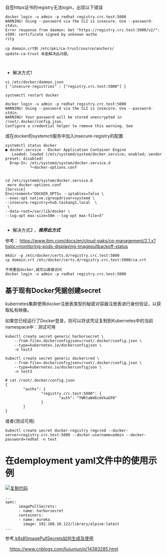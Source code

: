 自签https证书的registry无法login，出现以下错误 

```
docker login -u admin -p redhat registry.crc.test:5000
WARNING! Using --password via the CLI is insecure. Use --password-stdin.
Error response from daemon: Get "https://registry.crc.test:5000/v2/": x509: certificate signed by unknown autho
rity

cp domain.crt到 /etc/pki/ca-trust/source/anchors/
update-ca-trust 未能解决此问题。



```

- 解决方式1 



```
vi /etc/docker/daemon.json
{ "insecure-registries" : ["registry.crc.test:5000"] }

systemctl restart docker

docker login -u admin -p redhat registry.crc.test:5000
WARNING! Using --password via the CLI is insecure. Use --password-stdin.
WARNING! Your password will be stored unencrypted in /root/.docker/config.json.
Configure a credential helper to remove this warning. See
```

或在docker的systemctl服务中加入insecure-registry的配置



```
systemctl status docker
● docker.service - Docker Application Container Engine
   Loaded: loaded (/etc/systemd/system/docker.service; enabled; vendor preset: disabled)
  Drop-In: /etc/systemd/system/docker.service.d
           └─docker-options.conf


cd /etc/systemd/system/docker.service.d
 more docker-options.conf 
[Service]
Environment="DOCKER_OPTS= --iptables=false \
--exec-opt native.cgroupdriver=systemd \
--insecure-registry=hub.taikang1.local  \
 \
--data-root=/var/lib/docker \
--log-opt max-size=50m --log-opt max-file=5"


```



- 解决方式2 ，***推荐此方式***

参考： https://www.ibm.com/docs/en/cloud-paks/cp-management/2.1.x?topic=monitoring-pods-displaying-imagepullbackoff-status

```
mkdir -p /etc/docker/certs.d/registry.crc.test:5000
cp domain.crt /etc/docker/certs.d/registry.crc.test:5000/ca.crt

不用重启docker,就可以直接访问 
docker login -u admin -p redhat registry.crc.test:5000

```





## 基于现有Docker凭据创建secret

kubernetes集群使用docker注册表类型的秘密对容器注册表进行身份验证，以获取私有映像。

如果您已经运行了Docker登录，则可以将该凭证复制到Kubernetes中的当前namespace中：测试可用

```
kubectl create secret generic harborsecret \
    --from-file=.dockerconfigjson=/root/.docker/config.json \
    --type=kubernetes.io/dockerconfigjson \
    -n test3
    
kubectl create secret generic dockercred \
    --from-file=.dockerconfigjson=/root/.docker/config.json \
    --type=kubernetes.io/dockerconfigjson \
    -n test3    
```



```
# cat /root/.docker/config.json 
{
        "auths": {
                "registry.crc.test:5000": {
                        "auth": "YWRtaW46cmVkaGF0"
                }
        }
}
```



或者(测试可用)

```
kubectl create secret docker-registry regcred --docker-server=registry.crc.test:5000 --docker-username=admin --docker-password=redhat -n test
```



# 在demployment yaml文件中的使用示例

[![复制代码](https://common.cnblogs.com/images/copycode.gif)](javascript:void(0);)

```
... 
spec:
      imagePullSecrets:
      - name: harborsecret
      containers:
      - name: eureka
        image: 192.168.10.122/library/alpine:latest
...
```



参考,[k8s的imagePullSecrets如何生成及使用](https://www.cnblogs.com/liujunjun/p/14383285.html)

　https://www.cnblogs.com/liujunjun/p/14383285.html

